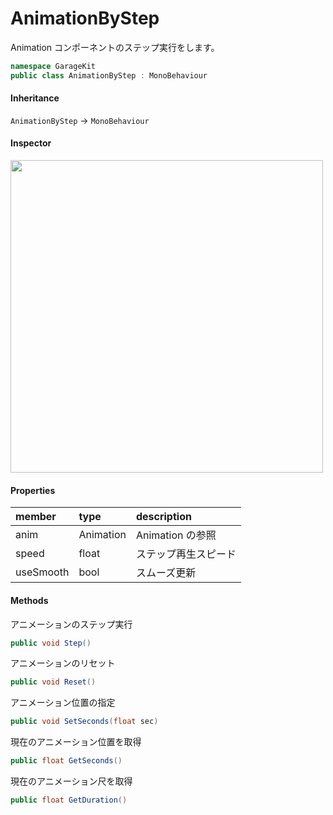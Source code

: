 # AnimationByStep

Animation コンポーネントのステップ実行をします。

```csharp
namespace GarageKit
public class AnimationByStep : MonoBehaviour
```

#### Inheritance

`AnimationByStep` -> `MonoBehaviour`

#### Inspector

<img src="~/image/script_reference/animationbystep_inspector.png" width="500px"/>

#### Properties

|member|type|description|
|:--|:--|:--|
|anim|Animation|Animation の参照|
|speed|float|ステップ再生スピード|
|useSmooth|bool|スムーズ更新|

#### Methods

アニメーションのステップ実行
```csharp
public void Step()
```

アニメーションのリセット
```csharp
public void Reset()
```

アニメーション位置の指定
```csharp
public void SetSeconds(float sec)
```

現在のアニメーション位置を取得
```csharp
public float GetSeconds()
```

現在のアニメーション尺を取得
```csharp
public float GetDuration()
```
